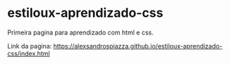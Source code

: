 # estiloux-aprendizado-css
Primeira pagina para aprendizado com html e css.


Link da pagina:
https://alexsandrospiazza.github.io/estiloux-aprendizado-css/index.html
